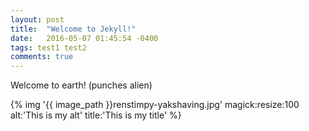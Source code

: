 ```yaml
---
layout: post
title:  "Welcome to Jekyll!"
date:   2016-05-07 01:45:54 -0400
tags: test1 test2
comments: true
---
```

Welcome to earth! (punches alien)

{% img '{{ image_path }}renstimpy-yakshaving.jpg' magick:resize:100 alt:'This is my alt' title:'This is my title' %}
